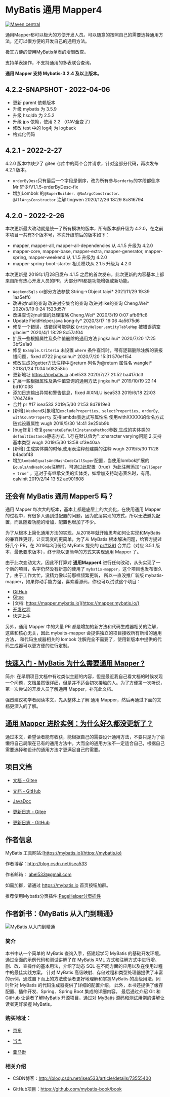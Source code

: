 # MyBatis 通用 Mapper4

[![Maven central](https://maven-badges.herokuapp.com/maven-central/tk.mybatis/mapper/badge.svg)](https://maven-badges.herokuapp.com/maven-central/tk.mybatis/mapper)

通用Mapper都可以极大的方便开发人员。可以随意的按照自己的需要选择通用方法，还可以很方便的开发自己的通用方法。

极其方便的使用MyBatis单表的增删改查。

支持单表操作，不支持通用的多表联合查询。

**通用 Mapper 支持 Mybatis-3.2.4 及以上版本。**

## 4.2.2-SNAPSHOT - 2022-04-06

- 更新 parent 依赖版本
- 升级 mybatis 为 3.5.9
- 升级 hsqldb 为 2.5.2
- 升级 jps 依赖，使用 2.2 （GAV全变了）
- 修改 test 中的 log4j 为 logback
- 格式化代码

## 4.2.1 - 2022-2-27

4.2.0 版本中缺少了 gitee 仓库中的两个合并请求，针对这部分代码，再次发布 4.2.1 版本。

- `orderByDesc`只有最后一个字段是倒序，改为所有参与`orderby`的字段都倒序 Mr 轩少/V1.1.5-orderByDesc-fix
- 增加Lombok 的`@SuperBuilder、@NoArgsConstructor、@AllArgsConstructor` 注解 tingwen 2020/12/26 18:29 8c816794

## 4.2.0 - 2022-2-26

本次更新最大改动就是统一了所有模块的版本，所有版本都升级为 4.2.0，在之前本项目一共有3个版本号，本次升级前后的版本如下：

- mapper, mapper-all, mapper-all-dependencies 从 4.1.5 升级为 4.2.0
- mapper-core, mapper-base, mapper-extra, mapper-generator, mapper-spring, mapper-weekend 从 1.1.5 升级为 4.2.0
- mapper-spring-boot-starter 相关模块从 2.1.5 升级为 4.2.0

本次更新是 2019年1月28日发布 4.1.5 之后的首次发布，此次更新的内容基本上都来自所有热心开发人员的PR，大部分PR都是功能增强或新功能。

- `WeekendSqls` or部分方法参数 String->Object taiyi* 2021/11/29 19:39 1aa5eff6
- 改进对null的查询 改进对空集合的查询 改进对like的查询 Cheng.Wei* 2020/3/19 0:24 1523d57f
- 改进查询对null值的处理策略 Cheng.Wei* 2020/3/19 0:07 afb6ffc8
- Update FieldHelper.java kong-ly* 2020/3/17 16:06 4a5675d6
- 修复一个错误，该错误可能导致 `EntityHelper.entityTableMap` 被错误清空 glacier* 2020/4/1 18:29 8c57af04
- 扩展一些根据属性及条件值删除的通用方法 jingkaihui* 2020/7/20 17:25 3bf2e1a0
- 修复 `Example.Criteria` 未设置 `where` 条件查询时，带有逻辑删除注解的表报错问题，fixed #722 jingkaihui* 2020/7/20 15:31 570ef154
- 修改生成的getter方法注释中@return 列名为@return 属性名 wanglei* 2018/1/24 11:04 b08258bc
- 更新地址 https://mybatis.io abel533 2020/7/27 21:52 ba417dc3
- 扩展一些根据属性及条件值查询的通用方法 jingkaihui* 2019/10/19 22:14 bd101038
- 添加日志输出异常和警告信息，fixed #IXNLU isea533 2019/6/18 22:03 1764748e
- 合并 pr #17 isea533 2019/5/30 21:53 8d7819e3
- [新增] `Weekend`对象增加`excludeProperties、selectProperties、orderBy、withCountProperty` 支持lambda表达式写属性名
  使用withXXXXX的命名方式链式设置属性 wugh 2019/5/30 14:41 3e25bb9b
- [bug修复] 修复`generateDefaultInstanceMethod`参数,生成的实体类的`defaultInstance`静态方式. 1.存在默认值为''::character varying问题 2.支持基本类型
  wugh 2019/5/30 13:58 cf3e40aa
- [新增] 生成实体类的时候,使用表注释创建类的注释 wugh 2019/5/30 11:28 b4acbf48
- 增加`lombokEqualsAndHashCodeCallSuper`配置，当使用lombok扩展的`EqualsAndHashCode`注解时，可通过此配置（true）为此注解添加`“callSuper = true”`
  ，这对于有继承父类的实体类，如增加支持动态表名时，有用。 calvinit 2019/2/14 13:52 ae901608

## 还会有 MyBatis 通用 Mapper5 吗？

通用 Mapper 每次大的版本，基本上都是底层上的大变化，在使用通用 Mapper 的过程中，有很多人遇到过配置的问题，因为底层实现的方式，所以无法避免配置，而且随着功能的增加，配置也增加了不少。

为了从根本上简化通用方法的实现，从2018年就开始思考如何让实现和MyBatis的兼容性更好，让实现变的更简单，为了从 MyBatis 根本解决问题，给官方提过好几个 PR，在 2019年3月份给 MyBatis 提交的
[pr#1391](https://github.com/mybatis/mybatis-3/pull/1391) 合并后（对应 3.5.1 版本，最低要求版本），终于能以更简单的方式来实现通用 Mapper 了。

由于此次变动太大，因此不打算对 **通用Mapper4** 进行任何改动，从头实现了一个新的项目，名字仍然没有新意的使用了 `mybatis-mapper`，这个项目也发布很久了，由于工作太忙，没精力像以前那样频繁更新， 所以一直没推广新版
mybatis-mapper，如果你动手能力强，喜欢看源码，你也可以试试这个项目：

- [GitHub](https://github.com/mybatis-mapper/mapper)
- [Gitee](https://gitee.com/mybatis-mapper/mapper)
- [文档: https://mapper.mybatis.io](https://mapper.mybatis.io/)
- [开发过程](https://mapper.mybatis.io/releases/1.0.0.html)
- [快速上手](https://mapper.mybatis.io/docs/1.getting-started.html#%E4%BB%8B%E7%BB%8D)

另外，通用 Mapper 中的大量 PR 都是增加的新方法和代码生成器相关的注解，这些和核心无关，因此 mybaits-mapper 会提供独立的项目接收所有新增的通用方法， 和代码生成器相关的 lombok
注解完全不需要了，使用新版本中提供的代码生成器可以更方便的进行定制。

## [**快速入门 - MyBatis 为什么需要通用 Mapper ?**](https://blog.csdn.net/isea533/article/details/83045335)

简介: 在早期项目文档中有过类似主题的内容，但是最近我自己看文档的时候发现一个问题，文档虽然很详细，但是并不适合初次接触的人。为了方便第一次听说，第一次尝试的开发人员了解通用 Mapper，补充此文档。

强烈建议初学者阅读本文，先从整体上了解 通用 Mapper，然后再通过下面的文档更深入的了解。

## [**通用 Mapper 进阶实例：为什么好久都没更新了？**](https://blog.csdn.net/isea533/article/details/104776347)

通过本文，希望读者能有收获，能根据自己的需要设计通用方法，不要只是为了偷懒将自己局限在已有的通用方法中。大而全的通用方法不一定适合自己，根据自己需要选择和设计的通用方法才更满足自己的需要。

## 项目文档

- [文档 - Gitee](https://gitee.com/free/Mapper/wikis/Home)

- [文档 - GitHub](https://github.com/abel533/Mapper/wiki)

- [JavaDoc](https://apidoc.gitee.com/free/Mapper/)

- [更新日志 - Gitee](https://gitee.com/free/Mapper/wikis/changelog)

- [更新日志 - GitHub](https://github.com/abel533/Mapper/wiki/changelog)

## 作者信息

MyBatis 工具网站:[https://mybatis.io](https://mybatis.io)

作者博客：http://blog.csdn.net/isea533

作者邮箱： abel533@gmail.com

如需加群，请通过 https://mybatis.io 首页按钮加群。

推荐使用Mybatis分页插件:[PageHelper分页插件](https://github.com/pagehelper/Mybatis-PageHelper)

## 作者新书：《MyBatis 从入门到精通》

![MyBatis 从入门到精通](https://github.com/mybatis-book/book/raw/master/book.png)

### 简介

本书中从一个简单的 MyBatis 查询入手，搭建起学习 MyBatis 的基础开发环境。 通过全面的示例代码和测试讲解了在 MyBatis XML 方式和注解方式中进行增、删、改、查操作的基本用法，介绍了动态 SQL
在不同方面的应用以及在使用过程中的最佳实践方案。 针对 MyBatis 高级映射、存储过程和类型处理器提供了丰富的示例，通过自下而上的方法使读者更好地理解和掌握MyBatis 的高级用法，同时针对 MyBatis
的代码生成器提供了详细的配置介绍。 此外，本书还提供了缓存配置、插件开发、Spring、Spring Boot 集成的详细内容。 最后通过介绍 Git 和 GitHub 让读者了解MyBatis 开源项目，通过对 MyBatis
源码和测试用例的讲解让读者更好掌握 MyBatis。

### 购买地址：

- [京东](https://item.jd.com/12103309.html)

- [当当](http://product.dangdang.com/25098208.html)

- [亚马逊](https://www.amazon.cn/MyBatis从入门到精通-刘增辉/dp/B072RC11DM/ref=sr_1_18?ie=UTF8&qid=1498007125&sr=8-18&keywords=mybatis)

### 相关介绍

- CSDN博客：http://blog.csdn.net/isea533/article/details/73555400

- GitHub项目：https://github.com/mybatis-book/book
